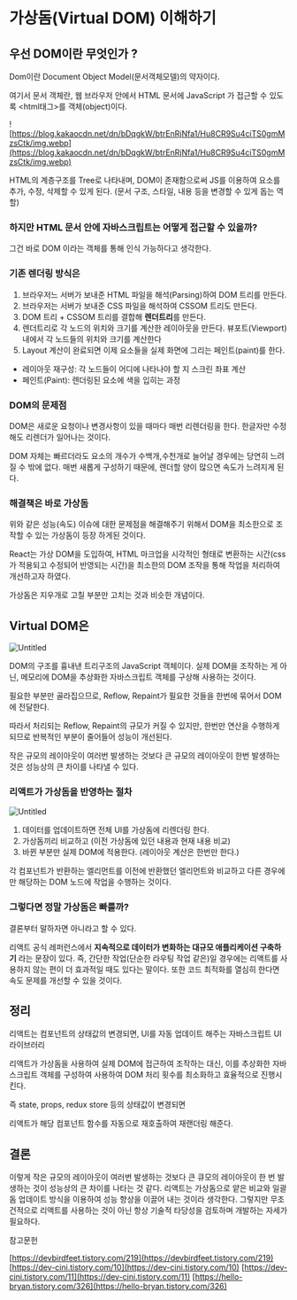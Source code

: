 # 가상돔(Virtual DOM) 이해하기

## 우선 DOM이란 무엇인가 ?

Dom이란 Document Object Model(문서객체모델)의 약자이다.

여기서 문서 객체란, 웹 브라우저 안에서 HTML 문서에 JavaScript 가 접근할 수 있도록 <html태그>를 객체(object)이다.

![https://blog.kakaocdn.net/dn/bDqgkW/btrEnRjNfa1/Hu8CR9Su4ciTS0gmMzsCtk/img.webp](https://blog.kakaocdn.net/dn/bDqgkW/btrEnRjNfa1/Hu8CR9Su4ciTS0gmMzsCtk/img.webp)


HTML의 계층구조를 Tree로 나타내며, DOM이 존재함으로써 JS를 이용하여 요소를 추가, 수정, 삭제할 수 있게 된다. (문서 구조, 스타일, 내용 등을 변경할 수 있게 돕는 역할)

### 하지만 HTML 문서 안에 자바스크립트는 어떻게 접근할 수 있을까?

그건 바로 DOM 이라는 객체를 통해 인식 가능하다고 생각한다. 

### 기존 렌더링 방식은

1. 브라우저느 서버가 보내준 HTML 파일을 해석(Parsing)하여 DOM 트리를 만든다.
2. 브라우저는 서버가 보내준 CSS 파일을 해석하여 CSSOM 트리도 만든다.
3. DOM 트리 + CSSOM 트리를 결합해 **렌더트리**를 만든다.
4. 렌더트리로 각 노드의 위치와 크기를 계산한 레이아웃을 만든다. 뷰포트(Viewport) 내에서 각 노드들의 위치와 크기를 계산한다
5. Layout 계산이 완료되면 이제 요소들을 실제 화면에 그리는 페인트(paint)를 한다.

- 레이아웃 재구성: 각 노드들이 어디에 나타나야 할 지 스크린 좌표 계산
- 페인트(Paint): 렌더링된 요소에 색을 입히는 과정

### DOM의 문제점

DOM은 새로운 요청이나 변경사항이 있을 때마다 매번 리렌더링을 한다. 한글자만 수정해도 리렌더가 일어나는 것이다.

DOM 자체는 빠르더라도 요소의 개수가 수백개,수천개로 늘어날 경우에는 당연히 느려질 수 밖에 없다.
매번 새롭게 구성하기 때문에, 렌더할 양이 많으면 속도가 느려지게 된다.

### 해결책은 바로 가상돔

위와 같은 성능(속도) 이슈에 대한 문제점을 해결해주기 위해서 DOM을 최소한으로 조작할 수 있는 가상돔이 등장 하게된 것이다.

React는 가상 DOM을 도입하여, HTML 마크업을 시각적인 형태로 변환하는 시간(css가 적용되고 수정되어 반영되는 시간)을 최소한의 DOM 조작을 통해 작업을 처리하여 개선하고자 하였다.

가상돔은 지우개로 고칠 부분만 고치는 것과 비슷한 개념이다.

## Virtual DOM은
![Untitled](https://s3-us-west-2.amazonaws.com/secure.notion-static.com/79029eb8-d1de-4683-a489-2df400d75056/Untitled.png)

DOM의 구조를 흉내낸 트리구조의 JavaScript 객체이다. 실제 DOM을 조작하는 게 아닌, 메모리에 DOM을 추상화한 자바스크립트 객체를 구상해 사용하는 것이다. 

필요한 부분만 골라집으므로, Reflow, Repaint가 필요한 것들을 한번에 묶어서 DOM에 전달한다.

따라서 처리되는 Reflow, Repaint의 규모가 커질 수 있지만, 한번만 연산을 수행하게 되므로 반복적인 부분이 줄어들어 성능이 개선된다.

작은 규모의 레이아웃이 여러번 발생하는 것보다 큰 규모의 레이아웃이 한번 발생하는 것은 성능상의 큰 차이를 나타낼 수 있다.

### 리액트가 가상돔을 반영하는 절차

![Untitled](https://s3-us-west-2.amazonaws.com/secure.notion-static.com/9b4203b3-fe95-4a29-b857-7ab7e6aa3430/Untitled.png)

1. 데이터를 업데이트하면 전체 UI를 가상돔에 리렌더링 한다.
2. 가상돔끼리 비교하고 (이전 가상돔에 있던 내용과 현재 내용 비교)
3. 바뀐 부분만 실제 DOM에 적용한다. (레이아웃 계산은 한번만 한다.)

각 컴포넌트가 반환하는 엘리먼트를 이전에 반환했던 엘리먼트와 비교하고 다른 경우에만 해당하는 DOM 노드에 작업을 수행하는 것이다. 

### 그렇다면 정말 가상돔은 빠를까?

결론부터 말하자면 아니라고 할 수 있다.

리액트 공식 레퍼런스에서 **지속적으로 데이터가 변화하는 대규모 애플리케이션 구축하기** 라는 문장이 있다. 즉, 간단한 작업(단순한 라우팅 작업 같은)일 경우에는 리액트를 사용하지 않는 편이 더 효과적일 때도 있다는 말이다. 또한 코드 최적화를 열심히 한다면 속도 문제를 개선할 수 있을 것이다.

## 정리

리액트는 컴포넌트의 상태값의 변경되면, UI를 자동 업데이트 해주는 자바스크립트 UI 라이브러리

리액트가 가상돔을 사용하여 실제 DOM에 접근하여 조작하는 대신, 이를 추상화한 자바스크립트 객체를 구성하여 사용하여 DOM 처리 횟수를 최소화하고 효율적으로 진행시킨다.

즉 state, props, redux store 등의 상태값이 변경되면

리액트가 해당 컴포넌트 함수를 자동으로 재호출하여 재랜더링 해준다.

## 결론

이렇게 작은 규모의 레이아웃이 여러번 발생하는 것보다 큰 큐모의 레이아웃이 한 번 발생하는 것이 성능상의 큰 차이를 나타는 것 같다. 리액트는 가상돔으로 얕은 비교와 일괄 돔 업데이트 방식을 이용하여 성능 향상을 이끌어 내는 것이라 생각한다. 그렇지만 무조건적으로 리액트를 사용하는 것이 아닌 항상 기술적 타당성을 검토하며 개발하는 자세가 필요하다. 



참고문헌

[https://devbirdfeet.tistory.com/219](https://devbirdfeet.tistory.com/219)
[https://dev-cini.tistory.com/10](https://dev-cini.tistory.com/10)
[https://dev-cini.tistory.com/11](https://dev-cini.tistory.com/11)
[https://hello-bryan.tistory.com/326](https://hello-bryan.tistory.com/326)